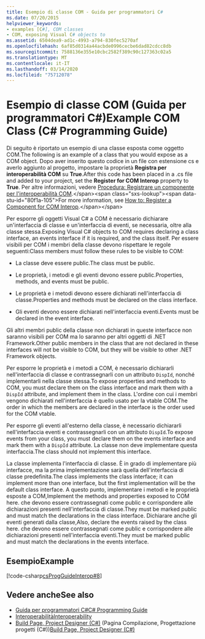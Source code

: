 ```yaml
---
title: Esempio di classe COM - Guida per programmatori C#
ms.date: 07/20/2015
helpviewer_keywords:
- examples [C#], COM classes
- COM, exposing Visual C# objects to
ms.assetid: 6504dea9-ad1c-4993-a794-830fec5270af
ms.openlocfilehash: 6af85d0314a44acbde0996cecbe6dad82cdcc8db
ms.sourcegitcommit: 7588136e355e10cbc2582f389c90c127363c02a5
ms.translationtype: MT
ms.contentlocale: it-IT
ms.lasthandoff: 03/14/2020
ms.locfileid: "75712078"
---
```

# <a name="example-com-class-c-programming-guide"></a><span data-ttu-id="80f1a-102">Esempio di classe COM (Guida per programmatori C#)</span><span class="sxs-lookup"><span data-stu-id="80f1a-102">Example COM Class (C# Programming Guide)</span></span>
<span data-ttu-id="80f1a-103">Di seguito è riportato un esempio di una classe esposta come oggetto COM.</span><span class="sxs-lookup"><span data-stu-id="80f1a-103">The following is an example of a class that you would expose as a COM object.</span></span> <span data-ttu-id="80f1a-104">Dopo aver inserito questo codice in un file con estensione cs e averlo aggiunto al progetto, impostare la proprietà **Registra per interoperabilità COM** su **True**.</span><span class="sxs-lookup"><span data-stu-id="80f1a-104">After this code has been placed in a .cs file and added to your project, set the **Register for COM Interop** property to **True**.</span></span> <span data-ttu-id="80f1a-105">Per altre informazioni, vedere [Procedura: Registrare un componente per l'interoperabilità COM](https://docs.microsoft.com/previous-versions/visualstudio/visual-studio-2010/w29wacsy(v=vs.100)).</span><span class="sxs-lookup"><span data-stu-id="80f1a-105">For more information, see [How to: Register a Component for COM Interop](https://docs.microsoft.com/previous-versions/visualstudio/visual-studio-2010/w29wacsy(v=vs.100)).</span></span>
  
 <span data-ttu-id="80f1a-106">Per esporre gli oggetti Visual C# a COM è necessario dichiarare un'interfaccia di classe e un'interfaccia di eventi, se necessaria, oltre alla classe stessa.</span><span class="sxs-lookup"><span data-stu-id="80f1a-106">Exposing Visual C# objects to COM requires declaring a class interface, an events interface if it is required, and the class itself.</span></span> <span data-ttu-id="80f1a-107">Per essere visibili per COM i membri della classe devono rispettare le regole seguenti:</span><span class="sxs-lookup"><span data-stu-id="80f1a-107">Class members must follow these rules to be visible to COM:</span></span>  
  
- <span data-ttu-id="80f1a-108">La classe deve essere public.</span><span class="sxs-lookup"><span data-stu-id="80f1a-108">The class must be public.</span></span>  
  
- <span data-ttu-id="80f1a-109">Le proprietà, i metodi e gli eventi devono essere public.</span><span class="sxs-lookup"><span data-stu-id="80f1a-109">Properties, methods, and events must be public.</span></span>  
  
- <span data-ttu-id="80f1a-110">Le proprietà e i metodi devono essere dichiarati nell'interfaccia di classe.</span><span class="sxs-lookup"><span data-stu-id="80f1a-110">Properties and methods must be declared on the class interface.</span></span>  
  
- <span data-ttu-id="80f1a-111">Gli eventi devono essere dichiarati nell'interfaccia eventi.</span><span class="sxs-lookup"><span data-stu-id="80f1a-111">Events must be declared in the event interface.</span></span>  
  
 <span data-ttu-id="80f1a-112">Gli altri membri public della classe non dichiarati in queste interfacce non saranno visibili per COM ma lo saranno per altri oggetti di .NET Framework.</span><span class="sxs-lookup"><span data-stu-id="80f1a-112">Other public members in the class that are not declared in these interfaces will not be visible to COM, but they will be visible to other .NET Framework objects.</span></span>  
  
 <span data-ttu-id="80f1a-113">Per esporre le proprietà e i metodi a COM, è necessario dichiararli nell'interfaccia di classe e contrassegnarli con un attributo `DispId`, nonché implementarli nella classe stessa.</span><span class="sxs-lookup"><span data-stu-id="80f1a-113">To expose properties and methods to COM, you must declare them on the class interface and mark them with a `DispId` attribute, and implement them in the class.</span></span> <span data-ttu-id="80f1a-114">L'ordine con cui i membri vengono dichiarati nell'interfaccia è quello usato per la vtable COM.</span><span class="sxs-lookup"><span data-stu-id="80f1a-114">The order in which the members are declared in the interface is the order used for the COM vtable.</span></span>  
  
 <span data-ttu-id="80f1a-115">Per esporre gli eventi all'esterno della classe, è necessario dichiararli nell'interfaccia eventi e contrassegnarli con un attributo `DispId`.</span><span class="sxs-lookup"><span data-stu-id="80f1a-115">To expose events from your class, you must declare them on the events interface and mark them with a `DispId` attribute.</span></span> <span data-ttu-id="80f1a-116">La classe non deve implementare questa interfaccia.</span><span class="sxs-lookup"><span data-stu-id="80f1a-116">The class should not implement this interface.</span></span>  
  
 <span data-ttu-id="80f1a-117">La classe implementa l'interfaccia di classe. È in grado di implementare più interfacce, ma la prima implementazione sarà quella dell'interfaccia di classe predefinita.</span><span class="sxs-lookup"><span data-stu-id="80f1a-117">The class implements the class interface; it can implement more than one interface, but the first implementation will be the default class interface.</span></span> <span data-ttu-id="80f1a-118">A questo punto, implementare i metodi e le proprietà esposte a COM,</span><span class="sxs-lookup"><span data-stu-id="80f1a-118">Implement the methods and properties exposed to COM here.</span></span> <span data-ttu-id="80f1a-119">che devono essere contrassegnati come public e corrispondere alle dichiarazioni presenti nell'interfaccia di classe.</span><span class="sxs-lookup"><span data-stu-id="80f1a-119">They must be marked public and must match the declarations in the class interface.</span></span> <span data-ttu-id="80f1a-120">Dichiarare anche gli eventi generati dalla classe,</span><span class="sxs-lookup"><span data-stu-id="80f1a-120">Also, declare the events raised by the class here.</span></span> <span data-ttu-id="80f1a-121">che devono essere contrassegnati come public e corrispondere alle dichiarazioni presenti nell'interfaccia eventi.</span><span class="sxs-lookup"><span data-stu-id="80f1a-121">They must be marked public and must match the declarations in the events interface.</span></span>  
  
## <a name="example"></a><span data-ttu-id="80f1a-122">Esempio</span><span class="sxs-lookup"><span data-stu-id="80f1a-122">Example</span></span>  
 [!code-csharp[csProgGuideInterop#8](~/samples/snippets/csharp/VS_Snippets_VBCSharp/csProgGuideInterop/CS/ExampleCOM.cs#8)]  
  
## <a name="see-also"></a><span data-ttu-id="80f1a-123">Vedere anche</span><span class="sxs-lookup"><span data-stu-id="80f1a-123">See also</span></span>

- [<span data-ttu-id="80f1a-124">Guida per programmatori C#</span><span class="sxs-lookup"><span data-stu-id="80f1a-124">C# Programming Guide</span></span>](../index.md)
- [<span data-ttu-id="80f1a-125">Interoperabilità</span><span class="sxs-lookup"><span data-stu-id="80f1a-125">Interoperability</span></span>](./index.md)
- <span data-ttu-id="80f1a-126">[Build Page, Project Designer (C#)](/visualstudio/ide/reference/build-page-project-designer-csharp) (Pagina Compilazione, Progettazione progetti (C#))</span><span class="sxs-lookup"><span data-stu-id="80f1a-126">[Build Page, Project Designer (C#)](/visualstudio/ide/reference/build-page-project-designer-csharp)</span></span>

